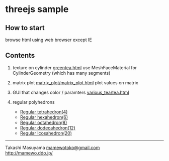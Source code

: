 threejs sample
==============

How to start
------------
browse html using web browser except IE

Contents
--------
1. texture on cylinder [greentea.html](greentea.html)
use MeshFaceMaterial for CylinderGeometry (which has many segments)

2. matrix plot [matrix_plot/matrix_plot.html](matrix_plot/matrix_plot.html)
plot values on matrix

3. GUI that changes color / paramters [various_tea/tea.html](various_tea/tea.html)

4. regular polyhedrons
    * [Regular tetrahedron(4)](https://rawgit.com/mamewotoko/threejs_sample/master/graphics/4/regular_tetrahedron.html)
    * [Regular hexahedron(6)](https://rawgit.com/mamewotoko/threejs_sample/master/graphics/6/box.html)
    * [Regular octahedron(8)](https://rawgit.com/mamewotoko/threejs_sample/master/graphics/8/regular_octahedron.html)
    * [Regular dodecahedron(12)](https://rawgit.com/mamewotoko/threejs_sample/master/graphics/12/regular_dodecahedron.html)
    * [Regular Icosahedron(20)](https://rawgit.com/mamewotoko/threejs_sample/master/graphics/20/regular_icosahedron.html)

----
Takashi Masuyama <mamewotoko@gmail.com>  
http://mamewo.ddo.jp/